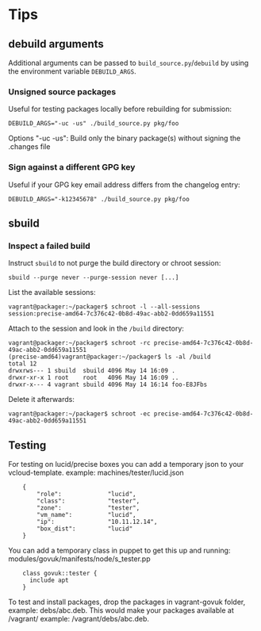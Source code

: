 # Tips

## debuild arguments

Additional arguments can be passed to `build_source.py`/`debuild` by using
the environment variable `DEBUILD_ARGS`.

### Unsigned source packages

Useful for testing packages locally before rebuilding for submission:
```
DEBUILD_ARGS="-uc -us" ./build_source.py pkg/foo
```
Options "-uc -us": Build only the binary package(s) without signing the .changes file

### Sign against a different GPG key

Useful if your GPG key email address differs from the changelog entry:
```
DEBUILD_ARGS="-k12345678" ./build_source.py pkg/foo
```

## sbuild

### Inspect a failed build

Instruct `sbuild` to not purge the build directory or chroot session:
```
sbuild --purge never --purge-session never [...]
```

List the available sessions:
```
vagrant@packager:~/packager$ schroot -l --all-sessions
session:precise-amd64-7c376c42-0b8d-49ac-abb2-0dd659a11551
```

Attach to the session and look in the `/build` directory:
```
vagrant@packager:~/packager$ schroot -rc precise-amd64-7c376c42-0b8d-49ac-abb2-0dd659a11551
(precise-amd64)vagrant@packager:~/packager$ ls -al /build
total 12
drwxrws--- 1 sbuild  sbuild 4096 May 14 16:09 .
drwxr-xr-x 1 root    root   4096 May 14 16:09 ..
drwxr-x--- 4 vagrant sbuild 4096 May 14 16:14 foo-E8JFbs
```

Delete it afterwards:
```
vagrant@packager:~/packager$ schroot -ec precise-amd64-7c376c42-0b8d-49ac-abb2-0dd659a11551
```

## Testing

For testing on lucid/precise boxes you can add a temporary json to your vcloud-template.
example: machines/tester/lucid.json

        {
            "role":             "lucid",
            "class":            "tester",
            "zone":             "tester",
            "vm_name":          "lucid",
            "ip":               "10.11.12.14",
            "box_dist":         "lucid"
        }

You can add a temporary class in puppet to get this up and running: modules/govuk/manifests/node/s_tester.pp

        class govuk::tester {
          include apt
        }

To test and install packages, drop the packages in vagrant-govuk folder, example: debs/abc.deb. This would
make your packages available at /vagrant/<path> example: /vagrant/debs/abc.deb.